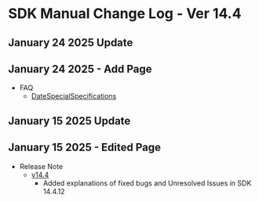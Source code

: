 # SDK Manual Change Log - Ver 14.4

## January 24 2025 Update

## January 24 2025 - Add Page

- FAQ
    - [DateSpecialSpecifications](https://vrhikky.github.io/VketCloudSDK_Documents/14.4/FAQ/DateSpecialSpecifications.html)

## January 15 2025 Update

## January 15 2025 - Edited Page

- Release Note
    - [v14.4](https://vrhikky.github.io/VketCloudSDK_Documents/14.4/en/releasenote/releasenote-14.4.html)
        - Added explanations of fixed bugs and Unresolved Issues in SDK 14.4.12

